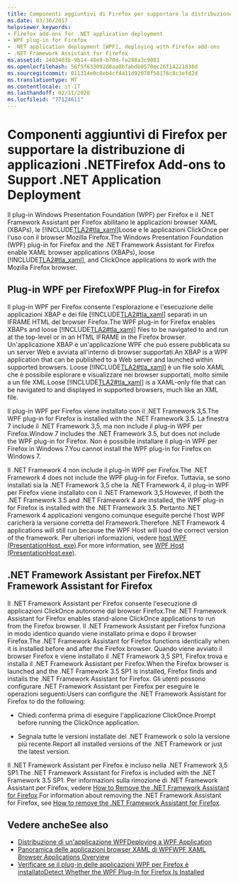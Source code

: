 ```yaml
---
title: Componenti aggiuntivi di Firefox per supportare la distribuzione di applicazioni .NET
ms.date: 03/30/2017
helpviewer_keywords:
- Firefox add-ons for .NET application deployment
- WPF plug-in for Firefox
- .NET application deployment [WPF], deploying with Firefox add-ons
- .NET Framework Assistant for Firefox
ms.assetid: 2403403b-9b14-48e9-b70d-fa288a3c9081
ms.openlocfilehash: 56f5f633092d8aa0bfabdb0570ec26f14221838d
ms.sourcegitcommit: 011314e0c8eb4cf4a11d92078f58176c8c3efd2d
ms.translationtype: MT
ms.contentlocale: it-IT
ms.lasthandoff: 02/11/2020
ms.locfileid: "77124611"
---
```

# <a name="firefox-add-ons-to-support-net-application-deployment"></a><span data-ttu-id="78c73-102">Componenti aggiuntivi di Firefox per supportare la distribuzione di applicazioni .NET</span><span class="sxs-lookup"><span data-stu-id="78c73-102">Firefox Add-ons to Support .NET Application Deployment</span></span>
<span data-ttu-id="78c73-103">Il plug-in Windows Presentation Foundation (WPF) per Firefox e il .NET Framework Assistant per Firefox abilitano le applicazioni browser XAML (XBAPs), le [!INCLUDE[TLA2#tla_xaml](../../../../includes/tla2sharptla-xaml-md.md)]Loose e le applicazioni ClickOnce per l'uso con il browser Mozilla Firefox.</span><span class="sxs-lookup"><span data-stu-id="78c73-103">The Windows Presentation Foundation (WPF) plug-in for Firefox and the .NET Framework Assistant for Firefox enable XAML browser applications (XBAPs), loose [!INCLUDE[TLA2#tla_xaml](../../../../includes/tla2sharptla-xaml-md.md)], and ClickOnce applications to work with the Mozilla Firefox browser.</span></span>  
  
## <a name="wpf-plug-in-for-firefox"></a><span data-ttu-id="78c73-104">Plug-in WPF per Firefox</span><span class="sxs-lookup"><span data-stu-id="78c73-104">WPF Plug-in for Firefox</span></span>  
 <span data-ttu-id="78c73-105">Il plug-in WPF per Firefox consente l'esplorazione e l'esecuzione delle applicazioni XBAP e dei file [!INCLUDE[TLA2#tla_xaml](../../../../includes/tla2sharptla-xaml-md.md)] separati in un IFRAME HTML del browser Firefox.</span><span class="sxs-lookup"><span data-stu-id="78c73-105">The WPF plug-in for Firefox enables XBAPs and loose [!INCLUDE[TLA2#tla_xaml](../../../../includes/tla2sharptla-xaml-md.md)] files to be navigated to and run at the top-level or in an HTML IFRAME in the Firefox browser.</span></span> <span data-ttu-id="78c73-106">Un'applicazione XBAP è un'applicazione WPF che può essere pubblicata su un server Web e avviata all'interno di browser supportati.</span><span class="sxs-lookup"><span data-stu-id="78c73-106">An XBAP is a WPF application that can be published to a Web server and launched within supported browsers.</span></span> <span data-ttu-id="78c73-107">Loose [!INCLUDE[TLA2#tla_xaml](../../../../includes/tla2sharptla-xaml-md.md)] è un file solo XAML che è possibile esplorare e visualizzare nei browser supportati, molto simile a un file XML.</span><span class="sxs-lookup"><span data-stu-id="78c73-107">Loose [!INCLUDE[TLA2#tla_xaml](../../../../includes/tla2sharptla-xaml-md.md)] is a XAML-only file that can be navigated to and displayed in supported browsers, much like an XML file.</span></span>  
  
 <span data-ttu-id="78c73-108">Il plug-in WPF per Firefox viene installato con il .NET Framework 3,5.</span><span class="sxs-lookup"><span data-stu-id="78c73-108">The WPF plug-in for Firefox is installed with the .NET Framework 3.5.</span></span> <span data-ttu-id="78c73-109">La finestra 7 include il .NET Framework 3,5, ma non include il plug-in WPF per Firefox.</span><span class="sxs-lookup"><span data-stu-id="78c73-109">Window 7 includes the .NET Framework 3.5, but does not include the WPF plug-in for Firefox.</span></span> <span data-ttu-id="78c73-110">Non è possibile installare il plug-in WPF per Firefox in Windows 7.</span><span class="sxs-lookup"><span data-stu-id="78c73-110">You cannot install the WPF plug-in for Firefox on Windows 7.</span></span>  
  
 <span data-ttu-id="78c73-111">Il .NET Framework 4 non include il plug-in WPF per Firefox.</span><span class="sxs-lookup"><span data-stu-id="78c73-111">The .NET Framework 4 does not include the WPF plug-in for Firefox.</span></span> <span data-ttu-id="78c73-112">Tuttavia, se sono installati sia la .NET Framework 3,5 che la .NET Framework 4, il plug-in WPF per Firefox viene installato con il .NET Framework 3,5.</span><span class="sxs-lookup"><span data-stu-id="78c73-112">However, if both the .NET Framework 3.5 and .NET Framework 4 are installed, the WPF plug-in for Firefox is installed with the .NET Framework 3.5.</span></span> <span data-ttu-id="78c73-113">Pertanto .NET Framework 4 applicazioni vengono comunque eseguite perché l'host WPF caricherà la versione corretta del Framework.</span><span class="sxs-lookup"><span data-stu-id="78c73-113">Therefore .NET Framework 4 applications will still run because the WPF Host will load the correct version of the framework.</span></span> <span data-ttu-id="78c73-114">Per ulteriori informazioni, vedere [host WPF (PresentationHost. exe)](wpf-host-presentationhost-exe.md).</span><span class="sxs-lookup"><span data-stu-id="78c73-114">For more information, see [WPF Host (PresentationHost.exe)](wpf-host-presentationhost-exe.md).</span></span>  
  
## <a name="net-framework-assistant-for-firefox"></a><span data-ttu-id="78c73-115">.NET Framework Assistant per Firefox</span><span class="sxs-lookup"><span data-stu-id="78c73-115">.NET Framework Assistant for Firefox</span></span>  
 <span data-ttu-id="78c73-116">Il .NET Framework Assistant per Firefox consente l'esecuzione di applicazioni ClickOnce autonome dal browser Firefox.</span><span class="sxs-lookup"><span data-stu-id="78c73-116">The .NET Framework Assistant for Firefox enables stand-alone ClickOnce applications to run from the Firefox browser.</span></span> <span data-ttu-id="78c73-117">Il .NET Framework Assistant per Firefox funziona in modo identico quando viene installato prima e dopo il browser Firefox.</span><span class="sxs-lookup"><span data-stu-id="78c73-117">The .NET Framework Assistant for Firefox functions identically when it is installed before and after the Firefox browser.</span></span> <span data-ttu-id="78c73-118">Quando viene avviato il browser Firefox e viene installato il .NET Framework 3,5 SP1, Firefox trova e installa il .NET Framework Assistant per Firefox.</span><span class="sxs-lookup"><span data-stu-id="78c73-118">When the Firefox browser is launched and the .NET Framework 3.5 SP1 is installed, Firefox finds and installs the .NET Framework Assistant for Firefox.</span></span> <span data-ttu-id="78c73-119">Gli utenti possono configurare .NET Framework Assistant per Firefox per eseguire le operazioni seguenti:</span><span class="sxs-lookup"><span data-stu-id="78c73-119">Users can configure the .NET Framework Assistant for Firefox to do the following:</span></span>  
  
- <span data-ttu-id="78c73-120">Chiedi conferma prima di eseguire l'applicazione ClickOnce.</span><span class="sxs-lookup"><span data-stu-id="78c73-120">Prompt before running the ClickOnce application.</span></span>  
  
- <span data-ttu-id="78c73-121">Segnala tutte le versioni installate del .NET Framework o solo la versione più recente.</span><span class="sxs-lookup"><span data-stu-id="78c73-121">Report all installed versions of the .NET Framework or just the latest version.</span></span>  
  
 <span data-ttu-id="78c73-122">Il .NET Framework Assistant per Firefox è incluso nella .NET Framework 3,5 SP1.</span><span class="sxs-lookup"><span data-stu-id="78c73-122">The .NET Framework Assistant for Firefox is included with the .NET Framework 3.5 SP1.</span></span> <span data-ttu-id="78c73-123">Per informazioni sulla rimozione di .NET Framework Assistant per Firefox, vedere [How to Remove the .NET Framework Assistant for Firefox](https://support.microsoft.com/help/963707/how-to-remove-the-net-framework-assistant-for-firefox).</span><span class="sxs-lookup"><span data-stu-id="78c73-123">For information about removing the .NET Framework Assistant for Firefox, see [How to remove the .NET Framework Assistant for Firefox](https://support.microsoft.com/help/963707/how-to-remove-the-net-framework-assistant-for-firefox).</span></span>  
  
## <a name="see-also"></a><span data-ttu-id="78c73-124">Vedere anche</span><span class="sxs-lookup"><span data-stu-id="78c73-124">See also</span></span>

- [<span data-ttu-id="78c73-125">Distribuzione di un'applicazione WPF</span><span class="sxs-lookup"><span data-stu-id="78c73-125">Deploying a WPF Application</span></span>](deploying-a-wpf-application-wpf.md)
- [<span data-ttu-id="78c73-126">Panoramica delle applicazioni browser XAML di WPF</span><span class="sxs-lookup"><span data-stu-id="78c73-126">WPF XAML Browser Applications Overview</span></span>](wpf-xaml-browser-applications-overview.md)
- [<span data-ttu-id="78c73-127">Verificare se il plug-in delle applicazioni WPF per Firefox è installato</span><span class="sxs-lookup"><span data-stu-id="78c73-127">Detect Whether the WPF Plug-In for Firefox Is Installed</span></span>](how-to-detect-whether-the-wpf-plug-in-for-firefox-is-installed.md)
